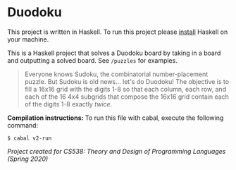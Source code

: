 # Duodoku
This project is written in Haskell. To run this project please [install](https://www.haskell.org/downloads/#minimal "Haskell Installation") Haskell on your machine.

This is a Haskell project that solves a Duodoku board by taking in a board and outputting a solved board. See `/puzzles` for examples.

> Everyone knows Sudoku, the combinatorial number-placement puzzle. But Sudoku is old news... let's do Duodoku! The objective is to fill a 16x16 grid with the digits 1-8 so that each column, each row, and each of the 16 4x4 subgrids that compose the 16x16 grid contain each of the digits 1-8 exactly *twice*.

**Compilation instructions:**
To run this file with cabal, execute the following command:
```
$ cabal v2-run
```
*Project created for CS538: Theory and Design of Programming Languages (Spring 2020)*

